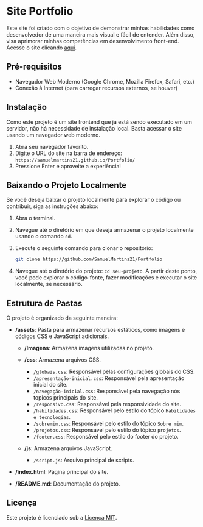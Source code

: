 # Site Portfolio

Este site foi criado com o objetivo de demonstrar minhas habilidades como desenvolvedor de uma maneira mais visual e fácil de entender. Além disso, visa aprimorar minhas competências em desenvolvimento front-end. Acesse o site clicando <a href="https://samuelmartins21.github.io/Portfolio/" >aqui</a>.

## Pré-requisitos

- Navegador Web Moderno (Google Chrome, Mozilla Firefox, Safari, etc.)
- Conexão à Internet (para carregar recursos externos, se houver)

## Instalação

Como este projeto é um site frontend que já está sendo executado em um servidor, não há necessidade de instalação local. Basta acessar o site usando um navegador web moderno.

1. Abra seu navegador favorito.
2. Digite o URL do site na barra de endereço: `https://samuelmartins21.github.io/Portfolio/`
3. Pressione Enter e aproveite a experiência!

## Baixando o Projeto Localmente

Se você deseja baixar o projeto localmente para explorar o código ou contribuir, siga as instruções abaixo:

1. Abra o terminal.
2. Navegue até o diretório em que deseja armazenar o projeto localmente usando o comando `cd`.
3. Execute o seguinte comando para clonar o repositório:

   ```bash
   git clone https://github.com/SamuelMartins21/Portfolio

4. Navegue até o diretório do projeto: `cd seu-projeto`.
A partir deste ponto, você pode explorar o código-fonte, fazer modificações e executar o site localmente, se necessário.

## Estrutura de Pastas

O projeto é organizado da seguinte maneira:

- **/assets**:  Pasta para armazenar recursos estáticos, como imagens e códigos CSS e JavaScript adicionais.
  
  - **/Imagens**: Armazena imagens utilizadas no projeto.

  - **/css**: Armazena arquivos CSS.

    - `/globais.css`: Responsável pelas configurações globais do CSS.
    - `/apresentação-inicial.css`: Responsável pela apresentação inicial do site.
    - `/navegação-inicial.css`: Responsável pela navegação nós topicos principais do site.
    - `/responsivo.css`: Responsável pela responsividade do site.
    - `/habilidades.css`: Responsável pelo estilo do tópico `Habilidades e tecnologias`.
    - `/sobremim.css`: Responsável pelo estilo do tópico `Sobre mim`.
    - `/projetos.css`: Responsável pelo estilo do tópico `projetos`.
    - `/footer.css`: Responsável pelo estilo do footer do projeto.

  - **/js**: Armazena arquivos JavaScript.

    - `/script.js`: Arquivo principal de scripts.

- **/index.html**: Página principal do site.

- **/README.md**: Documentação do projeto.

## Licença

Este projeto é licenciado sob a [Licença MIT](LICENSE).

